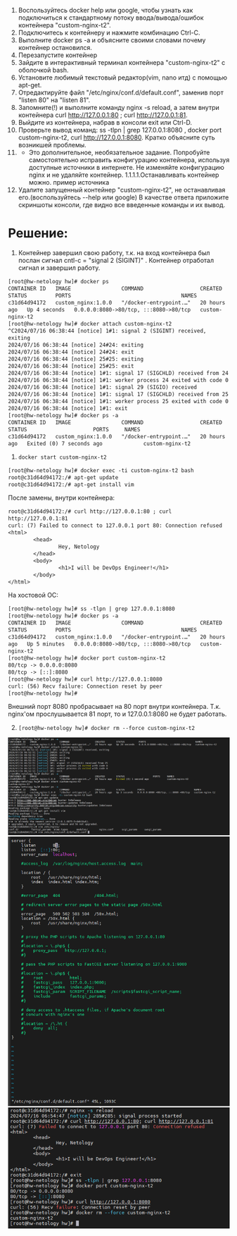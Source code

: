 1. Воспользуйтесь docker help или google, чтобы узнать как подключиться к стандартному потоку ввода/вывода/ошибок контейнера "custom-nginx-t2".
1. Подключитесь к контейнеру и нажмите комбинацию Ctrl-C.
1. Выполните docker ps -a и объясните своими словами почему контейнер остановился.
1. Перезапустите контейнер
1. Зайдите в интерактивный терминал контейнера "custom-nginx-t2" с оболочкой bash.
1. Установите любимый текстовый редактор(vim, nano итд) с помощью apt-get.
1. Отредактируйте файл "/etc/nginx/conf.d/default.conf", заменив порт "listen 80" на "listen 81".
1. Запомните(!) и выполните команду nginx -s reload, а затем внутри контейнера curl http://127.0.0.1:80 ; curl http://127.0.0.1:81.
1. Выйдите из контейнера, набрав в консоли exit или Ctrl-D.
1. Проверьте вывод команд: ss -tlpn | grep 127.0.0.1:8080 , docker port custom-nginx-t2, curl http://127.0.0.1:8080. Кратко объясните суть возникшей проблемы.
1. * Это дополнительное, необязательное задание. Попробуйте самостоятельно исправить конфигурацию контейнера, используя доступные источники в интернете. Не изменяйте конфигурацию nginx и не удаляйте контейнер. 1.1.1.1.Останавливать контейнер можно. пример источника
1. Удалите запущенный контейнер "custom-nginx-t2", не останавливая его.(воспользуйтесь --help или google)
В качестве ответа приложите скриншоты консоли, где видно все введенные команды и их вывод.

# Решение: 
1. Контейнер завершил свою работу, т.к. на вход контейнера был послан сигнал cntl-c = "signal 2 (SIGINT)" . Контейнер отработал сигнал и завершил работу.

```
[root@hw-netology hw]# docker ps
CONTAINER ID   IMAGE                COMMAND                  CREATED        STATUS         PORTS                                   NAMES
c31d64d94172   custom_nginx:1.0.0   "/docker-entrypoint.…"   20 hours ago   Up 4 seconds   0.0.0.0:8080->80/tcp, :::8080->80/tcp   custom-nginx-t2
[root@hw-netology hw]# docker attach custom-nginx-t2
^C2024/07/16 06:38:44 [notice] 1#1: signal 2 (SIGINT) received, exiting
2024/07/16 06:38:44 [notice] 24#24: exiting
2024/07/16 06:38:44 [notice] 24#24: exit
2024/07/16 06:38:44 [notice] 25#25: exiting
2024/07/16 06:38:44 [notice] 25#25: exit
2024/07/16 06:38:44 [notice] 1#1: signal 17 (SIGCHLD) received from 24
2024/07/16 06:38:44 [notice] 1#1: worker process 24 exited with code 0
2024/07/16 06:38:44 [notice] 1#1: signal 29 (SIGIO) received
2024/07/16 06:38:44 [notice] 1#1: signal 17 (SIGCHLD) received from 25
2024/07/16 06:38:44 [notice] 1#1: worker process 25 exited with code 0
2024/07/16 06:38:44 [notice] 1#1: exit
[root@hw-netology hw]# docker ps -a
CONTAINER ID   IMAGE                COMMAND                  CREATED        STATUS                     PORTS     NAMES
c31d64d94172   custom_nginx:1.0.0   "/docker-entrypoint.…"   20 hours ago   Exited (0) 7 seconds ago             custom-nginx-t2
```

1. `docker start custom-nginx-t2`
```
[root@hw-netology hw]# docker exec -ti custom-nginx-t2 bash
root@c31d64d94172:/# apt-get update
root@c31d64d94172:/# apt-get install vim
```

После замены, внутри контейнера:
```
root@c31d64d94172:/# curl http://127.0.0.1:80 ; curl http://127.0.0.1:81
curl: (7) Failed to connect to 127.0.0.1 port 80: Connection refused
<html>
        <head>
                Hey, Netology
        </head>
        <body>
                <h1>I will be DevOps Engineer!</h1>
        </body>
</html>
```

На хостовой ОС:
```
[root@hw-netology hw]# ss -tlpn | grep 127.0.0.1:8080
[root@hw-netology hw]# docker ps -a
CONTAINER ID   IMAGE                COMMAND                  CREATED        STATUS         PORTS                                   NAMES
c31d64d94172   custom_nginx:1.0.0   "/docker-entrypoint.…"   20 hours ago   Up 5 minutes   0.0.0.0:8080->80/tcp, :::8080->80/tcp   custom-nginx-t2
[root@hw-netology hw]# docker port custom-nginx-t2
80/tcp -> 0.0.0.0:8080
80/tcp -> [::]:8080
[root@hw-netology hw]# curl http://127.0.0.1:8080
curl: (56) Recv failure: Connection reset by peer
[root@hw-netology hw]#
```

Внешний порт 8080 пробрасывает на 80 порт внутри контейнера. Т.к. nginx'ом прослушывается 81 порт, то и 127.0.0.1:8080 не будет работать. 

2. `[root@hw-netology hw]# docker rm --force custom-nginx-t2`

![изображение](https://github.com/stepynin-georgy/hw_netology_docker/blob/main/task_3/Screenshot_5.png)
![изображение](https://github.com/stepynin-georgy/hw_netology_docker/blob/main/task_3/Screenshot_8.png)
![изображение](https://github.com/stepynin-georgy/hw_netology_docker/blob/main/task_3/Screenshot_9.png)